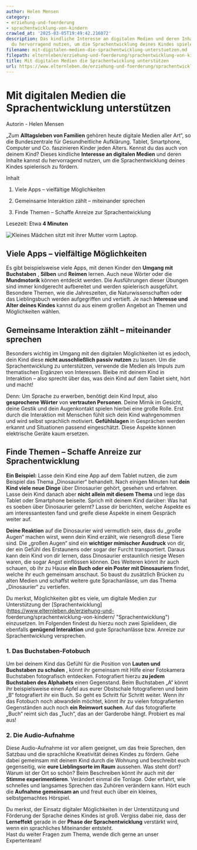 ```yaml
---
author: Helen Mensen
category:
- erziehung-und-foerderung
- sprachentwicklung-von-kindern
crawled_at: '2025-03-05T19:49:42.216072'
description: Das kindliche Interesse an digitalen Medien und deren Inhalte kannst
  du hervorragend nutzen, um die Sprachentwicklung deines Kindes spielerisch zu fördern.
filename: mit-digitalen-medien-die-sprachentwicklung-unterstuetzen.md
filepath: elternleben/erziehung-und-foerderung/sprachentwicklung-von-kindern/mit-digitalen-medien-die-sprachentwicklung-unterstuetzen.md
title: Mit digitalen Medien die Sprachentwicklung unterstützen
url: https://www.elternleben.de/erziehung-und-foerderung/sprachentwicklung-von-kindern/mit-digitalen-medien-die-sprachentwicklung-unterstuetzen/
---
```


#  Mit digitalen Medien die Sprachentwicklung unterstützen

Autorin - Helen Mensen

„Zum **Alltagsleben von Familien** gehören heute digitale Medien aller Art“,
so die Bundeszentrale für Gesundheitliche Aufklärung. Tablet, Smartphone,
Computer und Co. faszinieren Kinder jeden Alters. Kennst du das auch von
deinem Kind? Dieses kindliche **Interesse an digitalen Medien** und deren
Inhalte kannst du hervorragend nutzen, um die Sprachentwicklung deines Kindes
spielerisch zu fördern.

Inhalt

1. Viele Apps – vielfältige Möglichkeiten

2. Gemeinsame Interaktion zählt – miteinander sprechen

3. Finde Themen – Schaffe Anreize zur Sprachentwicklung

Lesezeit: Etwa **4 Minuten**

![Kleines Mädchen sitzt mit ihrer Mutter vorm
Laptop.](/fileadmin/_processed_/c/1/csm_Artikel_Mit_digitalen_Medien_die_Sprachentwicklung_unterstu__tzen_child-1073638_1920_pixabay_KLEIN_ead2de2c17.jpg)

##  Viele Apps – vielfältige Möglichkeiten

Es gibt beispielsweise viele Apps, mit denen Kinder den **Umgang mit
Buchstaben** , **Silben** und **Reimen** lernen. Auch neue Wörter oder die
**Mundmotorik** können entdeckt werden. Die Ausführungen dieser Übungen sind
immer kindgerecht aufbereitet und werden spielerisch ausgeführt. Besondere
Themen, wie die Jahreszeiten, die Naturwissenschaften oder das Lieblingsbuch
werden aufgegriffen und vertieft. Je nach **Interesse und Alter deines
Kindes** kannst du aus einem großen Angebot an Themen und Möglichkeiten
wählen.

##  Gemeinsame Interaktion zählt – miteinander sprechen

Besonders wichtig im Umgang mit den digitalen Möglichkeiten ist es jedoch,
dein Kind diese **nicht ausschließlich passiv nutzen** zu lassen. Um die
Sprachentwicklung zu unterstützen, verwende die Medien als Impuls zum
thematischen Ergänzen von Interessen. Bleibe mit deinem Kind in Interaktion –
also sprecht über das, was dein Kind auf dem Tablet sieht, hört und macht!  
  
Denn: Um Sprache zu erwerben, benötigt dein Kind Input, also **gesprochene
Wörter** von **vertrauten Personen**. Deine Mimik im Gesicht, deine Gestik und
dein Augenkontakt spielen hierbei eine große Rolle. Erst durch die Interaktion
mit Menschen fühlt sich dein Kind wahrgenommen und wird selbst sprachlich
motiviert. **Gefühlslagen** in Gesprächen werden erkannt und Situationen
passend eingeschätzt. Diese Aspekte können elektrische Geräte kaum ersetzen.

##  Finde Themen – Schaffe Anreize zur Sprachentwicklung

**Ein Beispiel:** Lasse dein Kind eine App auf dem Tablet nutzen, die zum
Beispiel das Thema „Dinosaurier“ behandelt. Nach einigen Minuten hat **dein
Kind viele neue Dinge** über Dinosaurier gehört, gesehen und erfahren. Lasse
dein Kind danach aber **nicht allein mit diesem Thema** und lege das Tablet
oder Smartphone beiseite. Sprich mit deinem Kind darüber: Was hat es soeben
über Dinosaurier gelernt? Lasse dir berichten, welche Aspekte es am
interessantesten fand und greife diese Aspekte in einem Gespräch weiter auf.  
  
**Deine Reaktion** auf die Dinosaurier wird vermutlich sein, dass du „große
Augen“ machen wirst, wenn dein Kind erzählt, wie riesengroß diese Tiere sind.
Die „großen Augen“ sind ein **wichtiger mimischer Ausdruck** von dir, der ein
Gefühl des Erstaunens oder sogar der Furcht transportiert. Daraus kann dein
Kind von dir lernen, dass Dinosaurier erstaunlich riesige Wesen waren, die
sogar Angst einflössen können. Des Weiteren könnt ihr auch schauen, ob ihr zu
Hause **ein Buch oder ein Poster mit Dinosauriern** findet, welche ihr euch
gemeinsam anschaut. So baust du zusätzlich Brücken zu alten Medien und
schaffst weitere gute Sprachanlässe, um das Thema „Dinosaurier“ zu vertiefen.  
  
Du merkst, Möglichkeiten gibt es viele, um digitale Medien zur Unterstützung
der [Sprachentwicklung](https://www.elternleben.de/erziehung-und-
foerderung/sprachentwicklung-von-kindern/ "Sprachentwicklung") einzusetzen. Im
Folgenden findest du hierzu noch zwei Spielideen, die ebenfalls **genügend
Interaktion** und gute Sprachanlässe bzw. Anreize zur Sprachentwicklung
versprechen.

### 1\. Das Buchstaben-Fotobuch

Um bei deinem Kind das Gefühl für die Position von **Lauten und Buchstaben zu
schulen** , könnt ihr gemeinsam mit Hilfe einer Fotokamera Buchstaben
fotografisch entdecken. Fotografiert hierzu **zu jedem Buchstaben des
Alphabets** einen Gegenstand. Beim Buchstaben „A“ könnt ihr beispielsweise
einen Apfel aus eurer Obstschale fotografieren und beim „B“ fotografiert ihr
ein Buch. So geht es Schritt für Schritt weiter. Wenn ihr das Fotobuch noch
abwandeln möchtet, könnt ihr zu vielen fotografierten Gegenständen auch noch
**ein Reimwort suchen**. Auf das fotografierte „Buch“ reimt sich das „Tuch“,
das an der Garderobe hängt. Probiert es mal aus!

### 2\. Die Audio-Aufnahme

Diese Audio-Aufnahme ist vor allem geeignet, um das freie Sprechen, den
Satzbau und die sprachliche Kreativität deines Kindes zu fördern. Gehe dabei
gemeinsam mit deinem Kind durch die Wohnung und beschreibt euch gegenseitig,
wie **eure Lieblingsorte im Raum** aussehen. Was steht dort? Warum ist der Ort
so schön? Beim Beschreiben könnt ihr auch mit der **Stimme experimentieren**.
Verändert einmal die Tonlage. Oder erfahrt, wie schnelles und langsames
Sprechen das Zuhören verändern kann. Hört euch die **Aufnahme gemeinsam an**
und freut euch über ein kleines, selbstgemachtes Hörspiel.  
  
Du merkst, der Einsatz digitaler Möglichkeiten in der Unterstützung und
Förderung der Sprache deines Kindes ist groß. Vergiss dabei nie, dass der
**Lerneffekt** gerade in der **Phase der Sprachentwicklung** verstärkt wird,
wenn ein sprachliches Miteinander entsteht.  
Hast du weiter Fragen zum Thema, wende dich gerne an unser Expertenteam!

